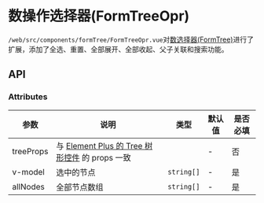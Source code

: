 # 数操作选择器(FormTreeOpr)

`/web/src/components/formTree/FormTreeOpr.vue`对[数选择器(FormTree)](/webDoc/components/FormTree)进行了扩展，添加了全选、重置、全部展开、全部收起、父子关联和搜索功能。

## API

### Attributes

| 参数      | 说明                                                                                                       | 类型       | 默认值 | 是否必填 |
| --------- | ---------------------------------------------------------------------------------------------------------- | ---------- | ------ | -------- |
| treeProps | 与 [Element Plus 的 Tree 树形控件](https://element-plus.org/zh-CN/component/tree.html#props) 的 props 一致 |            | -      | 否       |
| v-model   | 选中的节点                                                                                                 | `string[]` | -      | 是       |
| allNodes  | 全部节点数组                                                                                               | `string[]` | -      | 是       |

##
